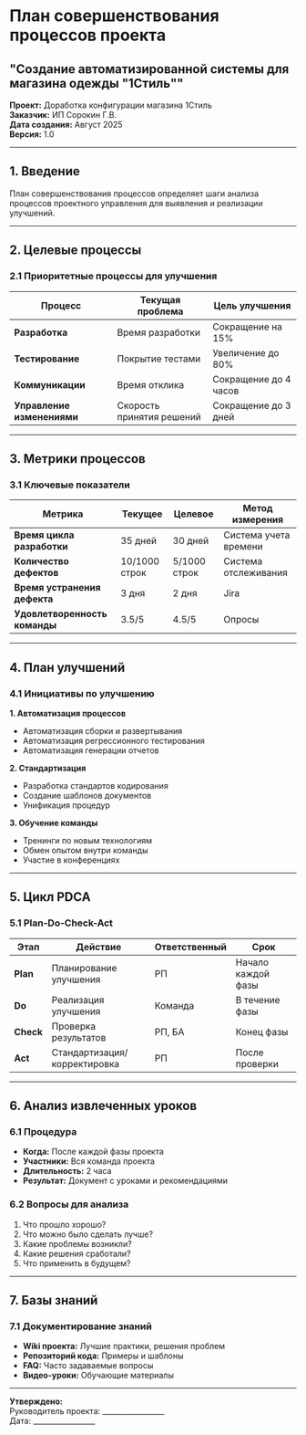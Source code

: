 # План совершенствования процессов проекта
## "Создание автоматизированной системы для магазина одежды "1Стиль""

**Проект:** Доработка конфигурации магазина 1Стиль  
**Заказчик:** ИП Сорокин Г.В.  
**Дата создания:** Август 2025  
**Версия:** 1.0  

---

## 1. Введение

План совершенствования процессов определяет шаги анализа процессов проектного управления для выявления и реализации улучшений.

---

## 2. Целевые процессы

### 2.1 Приоритетные процессы для улучшения

<div class="table-wrapper">

| Процесс | Текущая проблема | Цель улучшения |
|---------|------------------|----------------|
| **Разработка** | Время разработки | Сокращение на 15% |
| **Тестирование** | Покрытие тестами | Увеличение до 80% |
| **Коммуникации** | Время отклика | Сокращение до 4 часов |
| **Управление изменениями** | Скорость принятия решений | Сокращение до 3 дней |

</div>

---

## 3. Метрики процессов

### 3.1 Ключевые показатели

<div class="table-wrapper">

| Метрика | Текущее | Целевое | Метод измерения |
|---------|---------|---------|-----------------|
| **Время цикла разработки** | 35 дней | 30 дней | Система учета времени |
| **Количество дефектов** | 10/1000 строк | 5/1000 строк | Система отслеживания |
| **Время устранения дефекта** | 3 дня | 2 дня | Jira |
| **Удовлетворенность команды** | 3.5/5 | 4.5/5 | Опросы |

</div>

---

## 4. План улучшений

### 4.1 Инициативы по улучшению

**1. Автоматизация процессов**
- Автоматизация сборки и развертывания
- Автоматизация регрессионного тестирования
- Автоматизация генерации отчетов

**2. Стандартизация**
- Разработка стандартов кодирования
- Создание шаблонов документов
- Унификация процедур

**3. Обучение команды**
- Тренинги по новым технологиям
- Обмен опытом внутри команды
- Участие в конференциях

---

## 5. Цикл PDCA

### 5.1 Plan-Do-Check-Act

<div class="table-wrapper">

| Этап | Действие | Ответственный | Срок |
|------|----------|---------------|------|
| **Plan** | Планирование улучшения | РП | Начало каждой фазы |
| **Do** | Реализация улучшения | Команда | В течение фазы |
| **Check** | Проверка результатов | РП, БА | Конец фазы |
| **Act** | Стандартизация/корректировка | РП | После проверки |

</div>

---

## 6. Анализ извлеченных уроков

### 6.1 Процедура

- **Когда:** После каждой фазы проекта
- **Участники:** Вся команда проекта
- **Длительность:** 2 часа
- **Результат:** Документ с уроками и рекомендациями

### 6.2 Вопросы для анализа

1. Что прошло хорошо?
2. Что можно было сделать лучше?
3. Какие проблемы возникли?
4. Какие решения сработали?
5. Что применить в будущем?

---

## 7. Базы знаний

### 7.1 Документирование знаний

- **Wiki проекта:** Лучшие практики, решения проблем
- **Репозиторий кода:** Примеры и шаблоны
- **FAQ:** Часто задаваемые вопросы
- **Видео-уроки:** Обучающие материалы

---

**Утверждено:**  
Руководитель проекта: _________________  
Дата: _________________